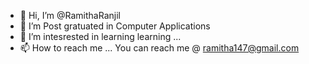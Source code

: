 - 👋 Hi, I’m @RamithaRanjil
- 👀 I’m Post gratuated in Computer Applications
- 🌱 I’m intesrested in learning learning ...
- 📫 How to reach me ... You can reach me @ ramitha147@gmail.com

<!---
RamithaRanjil24/RamithaRanjil24 is a ✨ special ✨ repository because its `README.md` (this file) appears on your GitHub profile.
You can click the Preview link to take a look at your changes.
--->
